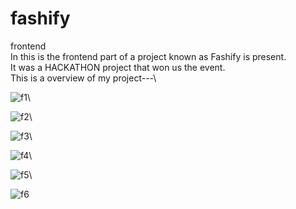 # fashify
frontend\
In this is the frontend part of a project known as Fashify is present.\
It was a HACKATHON project that won us the event.\
This is a overview of my project---\

![f1](https://github.com/Achyuthan-S/fashify/assets/113010327/812b26f5-3e57-4c62-98f3-e70e98c1e305)\

![f2](https://github.com/Achyuthan-S/fashify/assets/113010327/50f579e6-fa0f-4a44-b4f8-757b96c77e86)\

![f3](https://github.com/Achyuthan-S/fashify/assets/113010327/f187e106-909c-4cb1-bafe-0962b5da80d6)\

![f4](https://github.com/Achyuthan-S/fashify/assets/113010327/a617b8dd-f6e3-40f3-af18-c31388d78b7c)\

![f5](https://github.com/Achyuthan-S/fashify/assets/113010327/3e9d72b2-8995-4d4d-a37d-57a18e857ff4)\

![f6](https://github.com/Achyuthan-S/fashify/assets/113010327/67856b8f-d7ba-4663-a113-299cac00c4a7)


